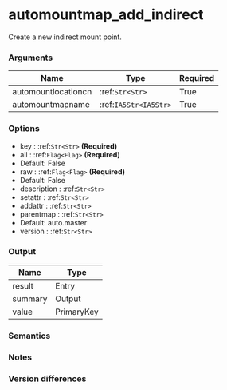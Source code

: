 [//]: # (THE CONTENT BELOW IS GENERATED. DO NOT EDIT.)
# automountmap_add_indirect
Create a new indirect mount point.

### Arguments
|Name|Type|Required
|-|-|-
|automountlocationcn|:ref:`Str<Str>`|True
|automountmapname|:ref:`IA5Str<IA5Str>`|True

### Options
* key : :ref:`Str<Str>` **(Required)**
* all : :ref:`Flag<Flag>` **(Required)**
 * Default: False
* raw : :ref:`Flag<Flag>` **(Required)**
 * Default: False
* description : :ref:`Str<Str>`
* setattr : :ref:`Str<Str>`
* addattr : :ref:`Str<Str>`
* parentmap : :ref:`Str<Str>`
 * Default: auto.master
* version : :ref:`Str<Str>`

### Output
|Name|Type
|-|-
|result|Entry
|summary|Output
|value|PrimaryKey

[//]: # (ADD YOUR NOTES BELOW. THESE WILL BE PICKED EVERY TIME THE DOCS ARE REGENERATED. //end)
### Semantics

### Notes

### Version differences